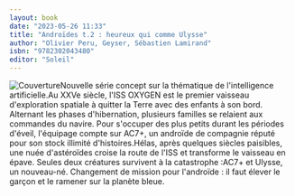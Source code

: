 ```yaml
---
layout: book
date: "2023-05-26 11:33"
title: "Androïdes t.2 : heureux qui comme Ulysse"
author: "Olivier Peru, Geyser, Sébastien Lamirand"
isbn: "9782302043480"
editor: "Soleil"
---
```

![Couverture](/img/9782302043480.jpg)Nouvelle série concept sur la thématique de l'intelligence artificielle.Au XXVe siècle, l'ISS OXYGEN est le premier vaisseau d'exploration spatiale à quitter la Terre avec des enfants à son bord. Alternant les phases d'hibernation, plusieurs familles se relaient aux commandes du navire. Pour s'occuper des plus petits durant les périodes d'éveil, l'équipage compte sur AC7+, un androïde de compagnie réputé pour son stock illimité d'histoires.Hélas, après quelques siècles paisibles, une nuée d'astéroïdes croise la route de l'ISS et transforme le vaisseau en épave. Seules deux créatures survivent à la catastrophe :AC7+ et Ulysse, un nouveau-né. Changement de mission pour l'androïde : il faut élever le garçon et le ramener sur la planète bleue.